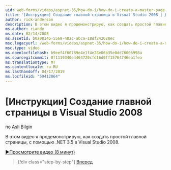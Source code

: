 ```yaml
---
uid: web-forms/videos/aspnet-35/how-do-i/how-do-i-create-a-master-page-in-visual-studio-2008
title: '[Инструкции] Создание главной страницы в Visual Studio 2008 | Документация Майкрософт'
author: rick-anderson
description: В этом видео я продемонстрирую, как создать простой главной страницы, с помощью .NET 3.5 в Visual Studio 2008.
ms.author: riande
ms.date: 02/14/2008
ms.assetid: b0a08145-5569-482c-abca-18df242628ec
msc.legacyurl: /web-forms/videos/aspnet-35/how-do-i/how-do-i-create-a-master-page-in-visual-studio-2008
msc.type: video
ms.openlocfilehash: b9eef4f60789e4e1f4e28e06b35e0dd76006998a
ms.sourcegitcommit: 0f1119340e4464720cfd16d0ff15764746ea1fea
ms.translationtype: MT
ms.contentlocale: ru-RU
ms.lasthandoff: 04/17/2019
ms.locfileid: "59412064"
---
```

# <a name="how-do-i-create-a-master-page-in-visual-studio-2008"></a>[Инструкции] Создание главной страницы в Visual Studio 2008

по Asli Bilgin

В этом видео я продемонстрирую, как создать простой главной страницы, с помощью .NET 3.5 в Visual Studio 2008.

[&#9654;Просмотрите видео (8 минут)](https://channel9.msdn.com/Blogs/ASP-NET-Site-Videos/how-do-i-create-a-master-page-in-visual-studio-2008)

> [!div class="step-by-step"]
> [Вперед](how-do-i-create-nested-master-page-in-visual-studio-2008.md)
